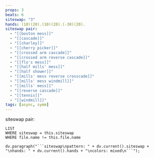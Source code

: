 ```yaml
---
props: 3
beats: 6
siteswap: "3"
hands: (10)(20).(10)(20).(-30)(20).
siteswap pair:
  - "[[boston mess]]"
  - "[[cascade]]"
  - "[[charley]]"
  - "[[cherry picker]]"
  - "[[crossed arm cascade]]"
  - "[[crossed arm reverse cascade]]"
  - "[[flo's mess]]"
  - "[[half mills' mess]]"
  - "[[half shower]]"
  - "[[mills' mess reverse crosscade]]"
  - "[[mills' mess windmill]]"
  - "[[mills' mess]]"
  - "[[reverse cascade]]"
  - "[[tennis]]"
  - "[[windmill]]"
tags: [async, symm]
---
```


siteswap pair:
```dataview
LIST
WHERE siteswap = this.siteswap
WHERE file.name != this.file.name
```
```dataviewjs
dv.paragraph("```siteswap\npattern: " + dv.current().siteswap + "\nhands: " + dv.current().hands + "\ncolors: mixed\n```");
```
